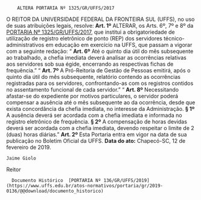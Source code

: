         ALTERA PORTARIA Nº 1325/GR/UFFS/2017  

 O REITOR DA UNIVERSIDADE FEDERAL DA FRONTEIRA SUL (UFFS), no uso de suas atribuições legais, resolve:   **Art. 1º**  ALTERAR, os Arts. 6º, 7º e 8º da [PORTARIA Nº 1325/GR/UFFS/2017](https://www.uffs.edu.br/atos-normativos/portaria/gr/2017-1325), que institui a obrigatoriedade de utilização de registro eletrônico de ponto (REP) dos servidores técnico-administrativos em educação em exercício na UFFS, que passam a vigorar com a seguinte redação: “ **Art. 6º**  Até o quinto dia útil do mês subsequente ao trabalhado, a chefia imediata deverá analisar as ocorrências relativas aos servidores sob sua égide, encerrando as respectivas fichas de frequência.”   “ **Art. 7º**  A Pró-Reitoria de Gestão de Pessoas emitirá, após o quinto dia útil do mês subsequente, relatório contendo as ocorrências registradas para os servidores, confrontando-as com os registros contidos no assentamento funcional de cada servidor.”   “ **Art. 8º** Necessitando afastar-se do expediente por motivos particulares, o servidor poderá compensar a ausência até o mês subsequente ao da ocorrência, desde que exista concordância da chefia imediata, no interesse da Administração. **§ 1º**  A ausência deverá ser acordada com a chefia imediata e informada no registro eletrônico de frequência. **§ 2º**  A compensação de horas devidas deverá ser acordada com a chefia imediata, devendo respeitar o limite de 2 (duas) horas diárias.”   **Art. 2º**  Esta Portaria entra em vigor na data de sua publicação no Boletim Oficial da UFFS.      **Data do ato:** Chapecó-SC, 12 de fevereiro de 2019.   
 

    Jaime Giolo   
 Reitor 

      Documento Histórico  [PORTARIA Nº 136/GR/UFFS/2019](https://www.uffs.edu.br/atos-normativos/portaria/gr/2019-0136/@@download/documento_historico)     
      